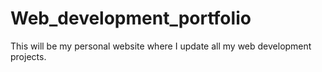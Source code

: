 # Web_development_portfolio
This will be my personal website where I update all my web development projects. 
